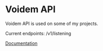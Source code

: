 # Voidem API

Voidem API is used on some of my projects.

Current endpoints:
/v1/listening

[Documentation](https://api.voidem.com/docs)
